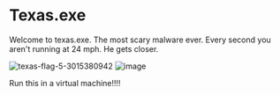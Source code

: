 # Texas.exe



Welcome to texas.exe.
The most scary malware ever.
Every second you aren't running at 24 mph. He gets closer.




![texas-flag-5-3015380942](https://github.com/user-attachments/assets/a08b294e-c2f4-424a-9c84-d12cb5797ba0)
![image](https://github.com/user-attachments/assets/aca725c9-8f32-4b4a-9f77-17d878418da0)




Run this in a virtual machine!!!!
